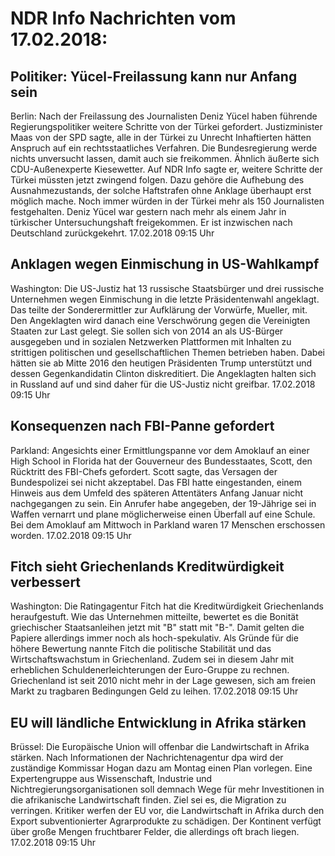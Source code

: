 # NDR Info Nachrichten vom 17.02.2018:


## Politiker: Yücel-Freilassung kann nur Anfang sein
Berlin: Nach der Freilassung des Journalisten Deniz Yücel haben führende Regierungspolitiker weitere Schritte von der Türkei gefordert. Justizminister Maas von der SPD sagte, alle in der Türkei zu Unrecht Inhaftierten hätten Anspruch auf ein rechtsstaatliches Verfahren. Die Bundesregierung werde nichts unversucht lassen, damit auch sie freikommen. Ähnlich äußerte sich CDU-Außenexperte Kiesewetter. Auf NDR Info sagte er, weitere Schritte der Türkei müssten jetzt zwingend folgen. Dazu gehöre die Aufhebung des Ausnahmezustands, der solche Haftstrafen ohne Anklage überhaupt erst möglich mache. Noch immer würden in der Türkei mehr als 150 Journalisten festgehalten. Deniz Yücel war gestern nach mehr als einem Jahr in türkischer Untersuchungshaft freigekommen. Er ist inzwischen nach Deutschland zurückgekehrt. 17.02.2018 09:15 Uhr 

## Anklagen wegen Einmischung in US-Wahlkampf
Washington: Die US-Justiz hat 13 russische Staatsbürger und drei russische Unternehmen wegen Einmischung in die letzte Präsidentenwahl angeklagt. Das teilte der Sonderermittler zur Aufklärung der Vorwürfe, Mueller, mit. Den Angeklagten wird danach eine Verschwörung gegen die Vereinigten Staaten zur Last gelegt. Sie sollen sich von 2014 an als US-Bürger ausgegeben und in sozialen Netzwerken Plattformen mit Inhalten zu strittigen politischen und gesellschaftlichen Themen betrieben haben. Dabei hätten sie ab Mitte 2016 den heutigen Präsidenten Trump unterstützt und dessen Gegenkandidatin Clinton diskreditiert. Die Angeklagten halten sich in Russland auf und sind daher für die US-Justiz nicht greifbar. 17.02.2018 09:15 Uhr 

## Konsequenzen nach FBI-Panne gefordert
Parkland: Angesichts einer Ermittlungspanne vor dem Amoklauf an einer High School in Florida hat der Gouverneur des Bundesstaates, Scott, den Rücktritt des FBI-Chefs gefordert. Scott sagte, das Versagen der Bundespolizei sei nicht akzeptabel. Das FBI hatte eingestanden, einem Hinweis aus dem Umfeld des späteren Attentäters Anfang Januar nicht nachgegangen zu sein. Ein Anrufer habe angegeben, der 19-Jährige sei in Waffen vernarrt und plane möglicherweise einen Überfall auf eine Schule. Bei dem Amoklauf am Mittwoch in Parkland waren 17 Menschen erschossen worden. 17.02.2018 09:15 Uhr 

## Fitch sieht Griechenlands Kreditwürdigkeit verbessert
Washington:	Die Ratingagentur Fitch hat die Kreditwürdigkeit Griechenlands heraufgestuft. Wie das Unternehmen mitteilte, bewertet es die Bonität griechischer Staatsanleihen jetzt mit "B" statt mit "B-". Damit gelten die Papiere allerdings immer noch als hoch-spekulativ. Als Gründe für die höhere Bewertung nannte Fitch die politische Stabilität und das Wirtschaftswachstum in Griechenland. Zudem sei in diesem Jahr mit erheblichen Schuldenerleichterungen der Euro-Gruppe zu rechnen. Griechenland ist seit 2010 nicht mehr in der Lage gewesen, sich am freien Markt zu tragbaren Bedingungen Geld zu leihen. 17.02.2018 09:15 Uhr 

## EU will ländliche Entwicklung in Afrika stärken
Brüssel:	Die Europäische Union will offenbar die Landwirtschaft in Afrika stärken. Nach Informationen der Nachrichtenagentur dpa wird der zuständige Kommissar Hogan dazu am Montag einen Plan vorlegen. Eine Expertengruppe aus Wissenschaft, Industrie und Nichtregierungsorganisationen soll demnach Wege für mehr Investitionen in die afrikanische Landwirtschaft finden. Ziel sei es, die Migration zu verringen. Kritiker werfen der EU vor, die Landwirtschaft in Afrika durch den Export subventionierter Agrarprodukte zu schädigen. Der Kontinent verfügt über große Mengen fruchtbarer Felder, die allerdings oft brach liegen. 17.02.2018 09:15 Uhr 
